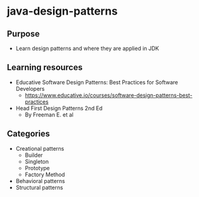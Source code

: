 # java-design-patterns

## Purpose

- Learn design patterns and where they are applied in JDK

## Learning resources

- Educative Software Design Patterns: Best Practices for Software Developers
  - https://www.educative.io/courses/software-design-patterns-best-practices
- Head First Design Patterns 2nd Ed
  - By Freeman E. et al 

## Categories

- Creational patterns
  - Builder
  - Singleton
  - Prototype
  - Factory Method
- Behavioral patterns
- Structural patterns
